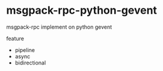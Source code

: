 msgpack-rpc-python-gevent
=========================

msgpack-rpc implement on python gevent

feature
* pipeline
* async
* bidirectional
